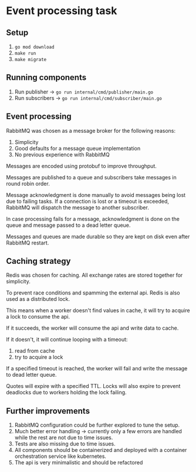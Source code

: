 # Event processing task
## Setup
1. `go mod download`
2. `make run`
3. `make migrate`

## Running components
1. Run publisher -> `go run internal/cmd/publisher/main.go`
2. Run subscribers -> `go run internal/cmd/subscriber/main.go`

## Event processing
RabbitMQ was chosen as a message broker for the following reasons:
1. Simplicity
2. Good defaults for a message queue implementation
3. No previous experience with RabbitMQ

Messages are encoded using protobuf to improve throughput.

Messages are published to a queue and subscribers take messages in round robin
order.

Message acknowledgment is done manually to avoid messages being lost due to
failing tasks. If a connection is lost or a timeout is exceeded, RabbitMQ will
dispatch the message to another subscriber.

In case processing fails for a message, acknowledgment is done on the queue and
message passed to a dead letter queue.

Messages and queues are made durable so they are kept on disk even after
RabbitMQ restart.

## Caching strategy
Redis was chosen for caching. All exchange rates are stored together for
simplicity.

To prevent race conditions and spamming the external api. Redis is also used as
a distributed lock.

This means when a worker doesn't find values in cache, it will try to acquire a
lock to consume the api.

If it succeeds, the worker will consume the api and write data to cache.

If it doesn't, it will continue looping with a timeout:
1. read from cache
2. try to acquire a lock

If a specified timeout is reached, the worker will fail and write the message to
dead letter queue.

Quotes will expire with a specified TTL.
Locks will also expire to prevent deadlocks due to workers holding the lock
failing.

## Further improvements
1. RabbitMQ configuration could be further explored to tune the setup.
2. Much better error handling -> currently only a few errors are handled while
   the rest are not due to time issues.
3. Tests are also missing due to time issues.
4. All components should be containerized and deployed with a container
   orchestration service like kubernetes.
5. The api is very minimalistic and should be refactored
